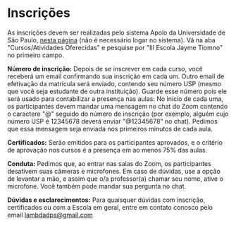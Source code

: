 # Inscrições

As inscrições devem ser realizadas pelo sistema Apolo da Universidade de São Paulo, [nesta página](https://uspdigital.usp.br/apolo/apoListarCursoModalidadeTipo?id_modalidade=4) (não é necessário logar no sistema). Vá na aba "Cursos/Atividades Oferecidas" e pesquise por "III Escola Jayme Tiomno" no primeiro campo.

**Número de inscrição:** Depois de se inscrever em cada curso, você receberá um email confirmando sua inscrição em cada um. Outro email de efetivação da matrícula será enviado, contendo seu número USP (mesmo que você seja estudante de outra instituição). Guarde esse número pois ele será usado para contabilizar a presença nas aulas: No início de cada uma, os participantes devem mandar uma mensagem no chat do Zoom contendo o caractere "@" seguido do número de inscrição (por exemplo, alguém cujo número USP é 12345678 deverá enviar "@12345678" no chat). Pedimos que essa mensagem seja enviada nos primeiros minutos de cada aula.

**Certificados:** Serão emitidos para os participantes aprovados, e o critério de aprovação nos cursos é a presença em ao menos 75% das aulas.

**Conduta:** Pedimos que, ao entrar nas salas do Zoom, os participantes desativem suas câmeras e microfones. Em caso de dúvidas, use a opção de levantar a mão, e assim que o/a professor(a) chamar seu nome, ative o microfone. Você também pode mandar sua pergunta no chat.

**Dúvidas e esclarecimentos:** Para quaisquer dúvidas com inscrição, certificados ou com a Escola em geral, entre em contato conosco pelo email lambdadps@gmail.com


